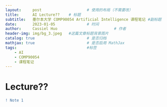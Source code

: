 ```yaml
---
layout:     post   				    # 使用的布局（不需要改）
title:      AI Lecture??  	# 标题 
subtitle:   墨尔本大学 COMP90054 Artificial Intelligence 课程笔记 #副标题
date:       2023-01-05 				# 时间
author:     Cassiel Huo  						# 作者
header-img: img/bg_3.jpeg 	#这篇文章标题背景图片
catalog: true 						# 是否归档
mathjax: true                       # 是否启用 MathJax
tags:								#标签
    - AI
    - COMP90054
    - 课程笔记
---
```


# Lecture??

```diff
! Note 1
```


